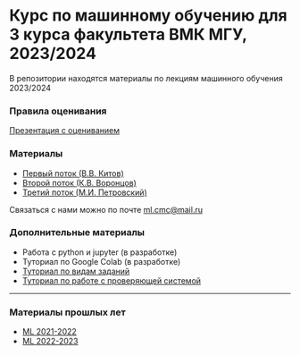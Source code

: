 # Курс по машинному обучению для 3 курса факультета ВМК МГУ, 2023/2024

В репозитории находятся материалы по лекциям машинного обучения 2023/2024

### Правила оценивания

[Презентация с оцениванием](https://github.com/MSU-ML-COURSE/ML-COURSE-23-24/blob/main/files/Оценивание_курс.pdf)

### Материалы
 * [Первый поток (В.В. Китов)](https://github.com/MSU-ML-COURSE/ML-COURSE-22-23/blob/main/1_stream.md)
 * [Второй поток (К.В. Воронцов)](https://github.com/MSU-ML-COURSE/ML-COURSE-22-23/blob/main/2_stream.md)
 * [Третий поток (М.И. Петровский)](https://github.com/MSU-ML-COURSE/ML-COURSE-22-23/blob/main/3_stream.md)

Связаться с нами можно по почте ml.cmc@mail.ru

### Дополнительные материалы
* Работа с python и jupyter (в разработке)
* Туториал по Google Colab (в разработке)
* [Туториал по видам заданий](https://github.com/MSU-ML-COURSE/ML-COURSE-22-23/blob/main/files/%D0%A2%D0%B8%D0%BF%D1%8B%20%D0%B7%D0%B0%D0%B4%D0%B0%D0%BD%D0%B8%D0%B8%CC%86.pdf)
* [Туториал по работе с проверяющей системой](https://github.com/MSU-ML-COURSE/ML-COURSE-22-23/blob/main/files/%D0%A0%D0%B0%D0%B1%D0%BE%D1%82%D0%B0%20%D0%B2%20%D0%BF%D1%80%D0%BE%D0%B2%D0%B5%D1%80%D1%8F%D1%8E%D1%89%D0%B5%D0%B8%CC%86%20%D1%81%D0%B8%D1%81%D1%82%D0%B5%D0%BC%D0%B5.pdf)

--------------------------------

 ### Материалы прошлых лет
 * [ML 2021-2022](https://github.com/MSU-ML-COURSE/ML-COURSE-21-22)
 * [ML 2022-2023](https://github.com/MSU-ML-COURSE/ML-COURSE-21-22)


